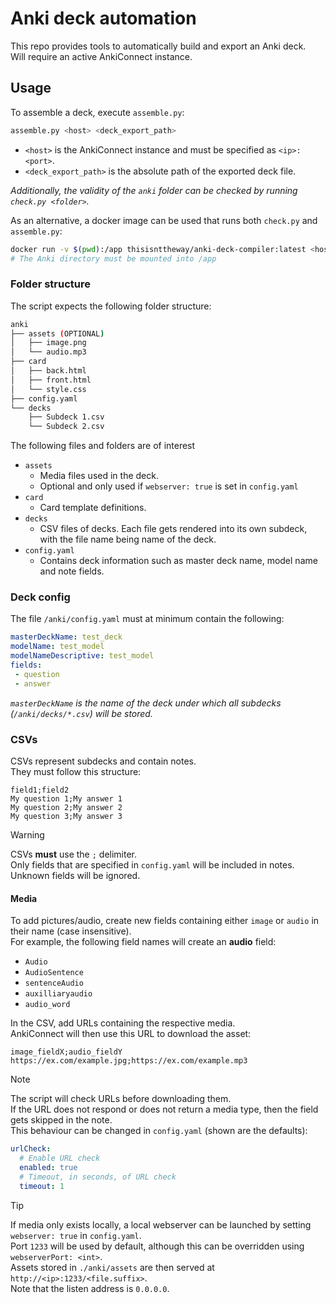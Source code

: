 # Anki deck automation
This repo provides tools to automatically build and export an Anki deck.  
Will require an active AnkiConnect instance.

## Usage
To assemble a deck, execute `assemble.py`:
```bash
assemble.py <host> <deck_export_path>
```
- `<host>` is the AnkiConnect instance and must be specified as `<ip>:<port>`.
- `<deck_export_path>` is the absolute path of the exported deck file.

_Additionally, the validity of the `anki` folder can be checked by running `check.py <folder>`._

As an alternative, a docker image can be used that runs both `check.py` and `assemble.py`:
```bash
docker run -v $(pwd):/app thisisnttheway/anki-deck-compiler:latest <host:port> <folder>
# The Anki directory must be mounted into /app  
```

### Folder structure
The script expects the following folder structure:
```bash
anki
├── assets (OPTIONAL)
│   ├── image.png
│   └── audio.mp3
├── card
│   ├── back.html
│   ├── front.html
│   └── style.css
├── config.yaml
└── decks
    ├── Subdeck 1.csv
    └── Subdeck 2.csv
```

The following files and folders are of interest
- `assets`
  - Media files used in the deck.
  - Optional and only used if `webserver: true` is set in `config.yaml`
- `card`
  - Card template definitions.
- `decks`
  - CSV files of decks.
    Each file gets rendered into its own subdeck, with the file name being name of the deck.
- `config.yaml`
  - Contains deck information such as master deck name, model name and note fields.

### Deck config
The file `/anki/config.yaml` must at minimum contain the following:
```yaml
masterDeckName: test_deck
modelName: test_model
modelNameDescriptive: test_model
fields:
 - question
 - answer
```

_`masterDeckName` is the name of the deck under which all subdecks (`/anki/decks/*.csv`) will be stored._

### CSVs
CSVs represent subdecks and contain notes.  
They must follow this structure:

```csv
field1;field2
My question 1;My answer 1
My question 2;My answer 2
My question 3;My answer 3
```

> [!WARNING]  
> CSVs **must** use the `;` delimiter.  
> Only fields that are specified in `config.yaml` will be included in notes.  
> Unknown fields will be ignored.

#### Media
To add pictures/audio, create new fields containing either `image` or `audio` in their name (case insensitive).  
For example, the following field names will create an **audio** field:  
- `Audio`
- `AudioSentence`
- `sentenceAudio`
- `auxilliaryaudio`
- `audio_word`

In the CSV, add URLs containing the respective media.  
AnkiConnect will then use this URL to download the asset:

```csv
image_fieldX;audio_fieldY
https://ex.com/example.jpg;https://ex.com/example.mp3
```

> [!NOTE]
> The script will check URLs before downloading them.  
> If the URL does not respond or does not return a media type, then the field gets skipped in the note.  
> This behaviour can be changed in `config.yaml` (shown are the defaults):
```yaml
urlCheck:
  # Enable URL check
  enabled: true
  # Timeout, in seconds, of URL check
  timeout: 1
```

> [!TIP] 
> If media only exists locally, a local webserver can be launched by setting `webserver: true` in `config.yaml`.  
> Port `1233` will be used by default, although this can be overridden using `webserverPort: <int>`.  
> Assets stored in `./anki/assets` are then served at `http://<ip>:1233/<file.suffix>`.  
> Note that the listen address is `0.0.0.0`.

